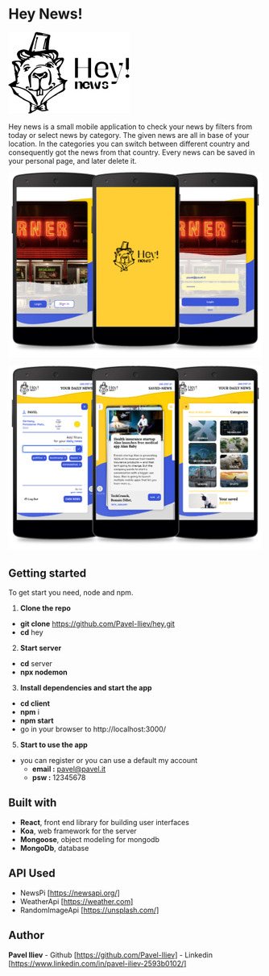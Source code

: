 # Hey News!
![](images/logo.png)

Hey news is a small mobile application to check your news by filters from today or select news by category.
The given news are all in base of your location.
In the categories you can switch between different country and consequently got the news from that country.
Every news can be saved in your personal page, and later delete it.

![](images/login.jpg)

![](images/pages.jpg)

## Getting started
To get start you need, node and npm. 

1. **Clone the repo**
  - **git clone** https://github.com/Pavel-Iliev/hey.git
  - **cd** hey
   
2. **Start server**
  - **cd** server
  - **npx nodemon**
  
3. **Install dependencies and start the app**
  - **cd client**
  - **npm** i
  - **npm start**
  - go in your browser to http://localhost:3000/  
 

5. **Start to use the app**
  - you can register or you can use a default my account
    - **email :** pavel@pavel.it  
    - **psw :** 12345678
 
 ## Built with
  - **React**, front end library for building user interfaces
  - **Koa**, web framework for the server
  - **Mongoose**, object modeling for mongodb
  - **MongoDb**, database
  
  ## API Used
   - NewsPi [https://newsapi.org/] 
   - WeatherApi [https://weather.com] 
   - RandomImageApi [https://unsplash.com/] 
  
  ## Author
  **Pavel Iliev**
    - Github [https://github.com/Pavel-Iliev] 
    - Linkedin [https://www.linkedin.com/in/pavel-iliev-2593b0102/] 
  
  
